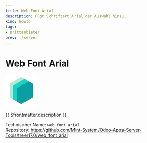 ```yaml
---
title: Web Font Arial
description: Fügt Schriftart Arial der Auswahl hinzu.
kind: howto
tags:
- Drittanbieter
prev: ./server
---
```


# Web Font Arial
![icon_oms_box](attachments/icons_odoo_mint_system.png)

{{ $frontmatter.description }}

Technischer Name: `web_font_arial`\
Repository: <https://github.com/Mint-System/Odoo-Apps-Server-Tools/tree/17.0/web_font_arial>
